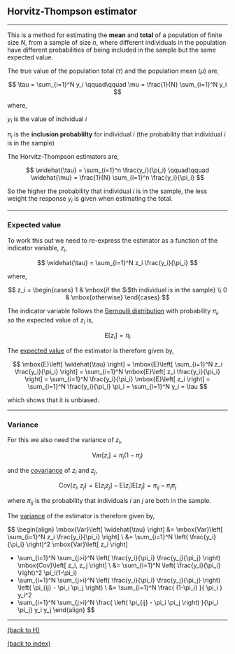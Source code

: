 
## Horvitz-Thompson estimator

********************************************************************************

This is a method for estimating the **mean** and **total** of a population of finite size $N$, from a sample of size $n$, where different individuals in the population have different probabilities of being included in the sample but the same expected value.

The true value of the population total ($\tau$) and the population mean ($\mu$) are,

$$ \tau = \sum_{i=1}^N y_i  \qquad\qquad  \mu = \frac{1}{N} \sum_{i=1}^N y_i $$

where,

$y_i$ is the value of individual $i$

$\pi_i$ is the **inclusion probablilty** for individual $i$ (the probability that individual $i$ is in the sample)

The Horvitz-Thompson estimators are,

$$ \widehat{\tau} = \sum_{i=1}^n \frac{y_i}{\pi_i}  \qquad\qquad  \widehat{\mu} = \frac{1}{N} \sum_{i=1}^n \frac{y_i}{\pi_i}  $$

So the higher the probability that individual $i$ is in the sample, the less weight the response $y_i$ is given when estimating the total.

********************************************************************************

### Expected value

To work this out we need to re-express the estimator as a function of the indicator variable, $z_i$,

$$ \widehat{\tau} = \sum_{i=1}^N z_i \frac{y_i}{\pi_i} $$

where,

$$
z_i = \begin{cases}
1 & \mbox{if the $i$th individual is in the sample} \\
0 & \mbox{otherwise}
\end{cases}
$$

The indicator variable follows the <a href="Bernoulli distribution.html">Bernoulli distribution</a> with probability $\pi_i$, so the expected value of $z_i$ is,

$$ \mbox{E}\left[ z_i \right] = \pi_i $$

The <a href="Expected value.html">expected value</a> of the estimator is therefore given by,

$$ 
\mbox{E}\left[ \widehat{\tau} \right] 
= \mbox{E}\left[ \sum_{i=1}^N z_i \frac{y_i}{\pi_i} \right] 
= \sum_{i=1}^N \mbox{E}\left[ z_i \frac{y_i}{\pi_i} \right] 
= \sum_{i=1}^N \frac{y_i}{\pi_i} \mbox{E}\left[ z_i \right] 
= \sum_{i=1}^N \frac{y_i}{\pi_i} \pi_i 
= \sum_{i=1}^N y_i 
= \tau 
$$

which shows that it is unbiased.

********************************************************************************

### Variance

For this we also need the variance of $z_i$,

$$ \mbox{Var}\left[ z_i \right] = \pi_i(1-\pi_i) $$

and the <a href="Covariance.html">covariance</a> of $z_i$ and $z_j$,

$$ \mbox{Cov}\left( z_i, z_j \right) = \mbox{E}\left[ z_i z_j \right] - \mbox{E}\left[ z_i \right] \mbox{E}\left[ z_j \right] = \pi_{ij} - \pi_i \pi_j $$

where $\pi_{ij}$ is the probability that individuals $i$ an $j$ are both in the sample.

The <a href="Variance.html">variance</a> of the estimator is therefore given by,

$$ 
\begin{align}
   \mbox{Var}\left[ \widehat{\tau} \right] 
&= \mbox{Var}\left[ \sum_{i=1}^N z_i \frac{y_i}{\pi_i} \right] \\
&= \sum_{i=1}^N \left( \frac{y_i}{\pi_i} \right)^2 \mbox{Var}\left[ z_i \right]
   + \sum_{i=1}^N \sum_{j>i}^N \left( \frac{y_i}{\pi_i} \frac{y_j}{\pi_j} \right) \mbox{Cov}\left[ z_i, z_j \right] \\
&= \sum_{i=1}^N \left( \frac{y_i}{\pi_i} \right)^2 \pi_i(1-\pi_i)
   + \sum_{i=1}^N \sum_{j>i}^N \left( \frac{y_i}{\pi_i} \frac{y_j}{\pi_j} \right) \left( \pi_{ij} - \pi_i \pi_j \right) \\
&= \sum_{i=1}^N \frac{ (1-\pi_i) }{ \pi_i } y_i^2
   + \sum_{i=1}^N \sum_{j>i}^N \frac{ \left( \pi_{ij} - \pi_i \pi_j \right) }{\pi_i \pi_j} y_i y_j
\end{align}
$$



********************************************************************************

<a href="index.html#H">(back to H)</a> 

<a href="index.html">(back to index)</a> 

